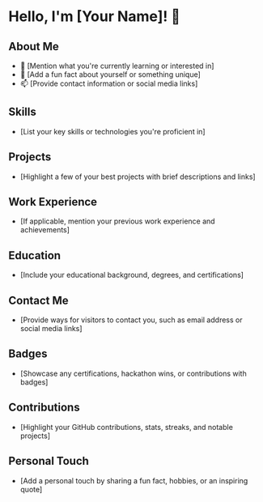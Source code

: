 # Hello, I'm [Your Name]! 👋

## About Me
- 🌱 [Mention what you're currently learning or interested in]
- 💬 [Add a fun fact about yourself or something unique]
- 📫 [Provide contact information or social media links]

## Skills
- [List your key skills or technologies you're proficient in]

## Projects
- [Highlight a few of your best projects with brief descriptions and links]

## Work Experience
- [If applicable, mention your previous work experience and achievements]

## Education
- [Include your educational background, degrees, and certifications]

## Contact Me
- [Provide ways for visitors to contact you, such as email address or social media links]

## Badges
- [Showcase any certifications, hackathon wins, or contributions with badges]

## Contributions
- [Highlight your GitHub contributions, stats, streaks, and notable projects]

## Personal Touch
- [Add a personal touch by sharing a fun fact, hobbies, or an inspiring quote]
